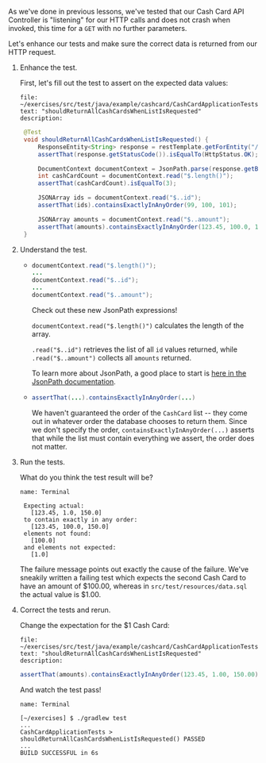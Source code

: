 As we've done in previous lessons, we've tested that our Cash Card API Controller is "listening" for our HTTP calls and does not crash when invoked, this time for a `GET` with no further parameters.

Let's enhance our tests and make sure the correct data is returned from our HTTP request.

1. Enhance the test.

   First, let's fill out the test to assert on the expected data values:

   ```editor:select-matching-text
   file: ~/exercises/src/test/java/example/cashcard/CashCardApplicationTests.java
   text: "shouldReturnAllCashCardsWhenListIsRequested"
   description:
   ```

   ```java
    @Test
    void shouldReturnAllCashCardsWhenListIsRequested() {
        ResponseEntity<String> response = restTemplate.getForEntity("/cashcards", String.class);
        assertThat(response.getStatusCode()).isEqualTo(HttpStatus.OK);

        DocumentContext documentContext = JsonPath.parse(response.getBody());
        int cashCardCount = documentContext.read("$.length()");
        assertThat(cashCardCount).isEqualTo(3);

        JSONArray ids = documentContext.read("$..id");
        assertThat(ids).containsExactlyInAnyOrder(99, 100, 101);

        JSONArray amounts = documentContext.read("$..amount");
        assertThat(amounts).containsExactlyInAnyOrder(123.45, 100.0, 150.00);
    }
   ```

1. Understand the test.

   - ```java
     documentContext.read("$.length()");
     ...
     documentContext.read("$..id");
     ...
     documentContext.read("$..amount");
     ```

     Check out these new JsonPath expressions!

     `documentContext.read("$.length()")` calculates the length of the array.

     `.read("$..id")` retrieves the list of all `id` values returned, while `.read("$..amount")` collects all `amounts` returned.

     To learn more about JsonPath, a good place to start is [here in the JsonPath documentation](https://github.com/json-path/JsonPath).

   - ```java
     assertThat(...).containsExactlyInAnyOrder(...)
     ```

     We haven't guaranteed the order of the `CashCard` list -- they come out in whatever order the database chooses to return them. Since we don't specify the order, `containsExactlyInAnyOrder(...)` asserts that while the list must contain everything we assert, the order does not matter.

1. Run the tests.

   What do you think the test result will be?

   ```dashboard:open-dashboard
   name: Terminal
   ```

   ```shell
    Expecting actual:
      [123.45, 1.0, 150.0]
    to contain exactly in any order:
      [123.45, 100.0, 150.0]
    elements not found:
      [100.0]
    and elements not expected:
      [1.0]
   ```

   The failure message points out exactly the cause of the failure. We've sneakily written a failing test which expects the second Cash Card to have an amount of $100.00, whereas in `src/test/resources/data.sql` the actual value is $1.00.

1. Correct the tests and rerun.

   Change the expectation for the $1 Cash Card:

   ```editor:select-matching-text
   file: ~/exercises/src/test/java/example/cashcard/CashCardApplicationTests.java
   text: "shouldReturnAllCashCardsWhenListIsRequested"
   description:
   ```

   ```java
   assertThat(amounts).containsExactlyInAnyOrder(123.45, 1.00, 150.00);
   ```

   And watch the test pass!

   ```dashboard:open-dashboard
   name: Terminal
   ```

   ```shell
   [~/exercises] $ ./gradlew test
   ...
   CashCardApplicationTests > shouldReturnAllCashCardsWhenListIsRequested() PASSED
   ...
   BUILD SUCCESSFUL in 6s
   ```
